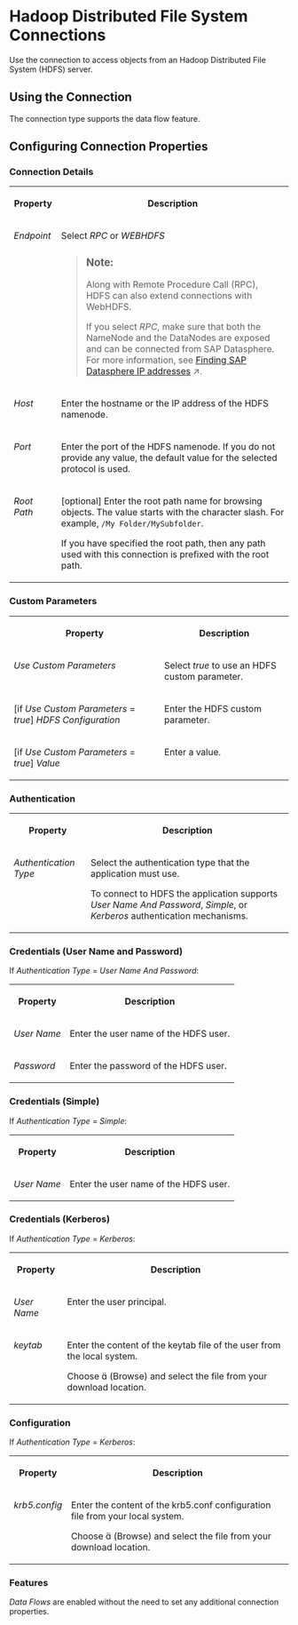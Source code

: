 <!-- loiof9c33566c4eb412d9d36a2f044bb5126 -->

<link rel="stylesheet" type="text/css" href="../css/sap-icons.css"/>

# Hadoop Distributed File System Connections

Use the connection to access objects from an Hadoop Distributed File System \(HDFS\) server. 



<a name="loiof9c33566c4eb412d9d36a2f044bb5126__HDFS_usage"/>

## Using the Connection

The connection type supports the data flow feature.



<a name="loiof9c33566c4eb412d9d36a2f044bb5126__section_nrb_hcc_x4b"/>

## Configuring Connection Properties



### Connection Details


<table>
<tr>
<th valign="top">

Property



</th>
<th valign="top">

Description



</th>
</tr>
<tr>
<td valign="top">

*Endpoint*  



</td>
<td valign="top">

Select *RPC* or *WEBHDFS* 

> ### Note:  
> Along with Remote Procedure Call \(RPC\), HDFS can also extend connections with WebHDFS.
> 
> If you select *RPC*, make sure that both the NameNode and the DataNodes are exposed and can be connected from SAP Datasphere. For more information, see [Finding SAP Datasphere IP addresses](https://help.sap.com/viewer/935116dd7c324355803d4b85809cec97/DEV_CURRENT/en-US/0934f7ed9a534e638299f53ab60866ae.html "Find externally facing IP addresses that for particular remote applications must be added to allowlists before you can to use connections to these remote applications.") :arrow_upper_right:.



</td>
</tr>
<tr>
<td valign="top">

*Host*  



</td>
<td valign="top">

Enter the hostname or the IP address of the HDFS namenode. 



</td>
</tr>
<tr>
<td valign="top">

*Port*  



</td>
<td valign="top">

Enter the port of the HDFS namenode. If you do not provide any value, the default value for the selected protocol is used. 



</td>
</tr>
<tr>
<td valign="top">

*Root Path* 



</td>
<td valign="top">

\[optional\] Enter the root path name for browsing objects. The value starts with the character slash. For example, `/My Folder/MySubfolder`. 

If you have specified the root path, then any path used with this connection is prefixed with the root path.



</td>
</tr>
</table>



### Custom Parameters


<table>
<tr>
<th valign="top">

Property



</th>
<th valign="top">

Description



</th>
</tr>
<tr>
<td valign="top">

*Use Custom Parameters*



</td>
<td valign="top">

Select *true* to use an HDFS custom parameter.



</td>
</tr>
<tr>
<td valign="top">

\[if *Use Custom Parameters* = *true*\] *HDFS Configuration*  



</td>
<td valign="top">

Enter the HDFS custom parameter. 



</td>
</tr>
<tr>
<td valign="top">

\[if *Use Custom Parameters* = *true*\] *Value*  



</td>
<td valign="top">

Enter a value. 



</td>
</tr>
</table>



### Authentication


<table>
<tr>
<th valign="top">

Property



</th>
<th valign="top">

Description



</th>
</tr>
<tr>
<td valign="top">

*Authentication Type*  



</td>
<td valign="top">

Select the authentication type that the application must use. 

To connect to HDFS the application supports *User Name And Password*, *Simple*, or *Kerberos* authentication mechanisms.



</td>
</tr>
</table>



### Credentials \(User Name and Password\)

If *Authentication Type* = *User Name And Password*:


<table>
<tr>
<th valign="top">

Property



</th>
<th valign="top">

Description



</th>
</tr>
<tr>
<td valign="top">

*User Name*  



</td>
<td valign="top">

Enter the user name of the HDFS user. 



</td>
</tr>
<tr>
<td valign="top">

*Password*  



</td>
<td valign="top">

Enter the password of the HDFS user. 



</td>
</tr>
</table>



### Credentials \(Simple\)

If *Authentication Type* = *Simple*:


<table>
<tr>
<th valign="top">

Property



</th>
<th valign="top">

Description



</th>
</tr>
<tr>
<td valign="top">

*User Name*  



</td>
<td valign="top">

Enter the user name of the HDFS user. 



</td>
</tr>
</table>



### Credentials \(Kerberos\)

If *Authentication Type* = *Kerberos*:


<table>
<tr>
<th valign="top">

Property



</th>
<th valign="top">

Description



</th>
</tr>
<tr>
<td valign="top">

*User Name*  



</td>
<td valign="top">

Enter the user principal. 



</td>
</tr>
<tr>
<td valign="top">

*keytab*  



</td>
<td valign="top">

Enter the content of the keytab file of the user from the local system. 

Choose <span class="SAP-icons"></span> \(Browse\) and select the file from your download location.



</td>
</tr>
</table>



### Configuration

If *Authentication Type* = *Kerberos*:


<table>
<tr>
<th valign="top">

Property



</th>
<th valign="top">

Description



</th>
</tr>
<tr>
<td valign="top">

*krb5.config*  



</td>
<td valign="top">

Enter the content of the krb5.conf configuration file from your local system. 

Choose <span class="SAP-icons"></span> \(Browse\) and select the file from your download location.



</td>
</tr>
</table>



### Features

*Data Flows* are enabled without the need to set any additional connection properties.

